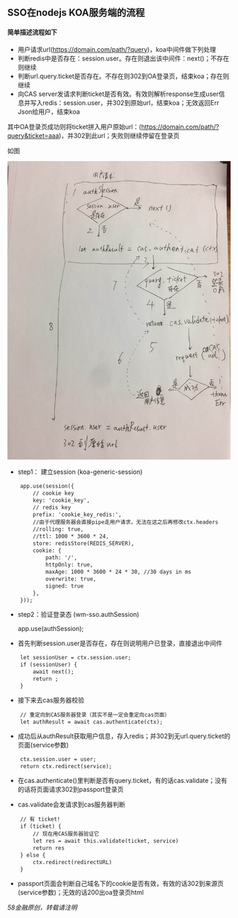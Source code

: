 ## SSO在nodejs KOA服务端的流程

#### 简单描述流程如下

- 用户请求url(https://domain.com/path/?query)，koa中间件做下列处理
- 判断redis中是否存在：session.user。存在则退出该中间件：next()；不存在则继续
- 判断url.query.ticket是否存在。不存在则302到OA登录页，结束koa；存在则继续
- 向CAS server发请求判断ticket是否有效。有效则解析response生成user信息并写入redis：session.user，并302到原始url，结束koa；无效返回Err Json给用户，结束koa

其中OA登录页成功则将ticket拼入用户原始url：(https://domain.com/path/?query&ticket=aaa)，并302到此url；失败则继续停留在登录页



如图

![](https://github.com/jiajianrong/MarkdownPhotos/blob/master/sso/sso.jpg?raw=true)


- step1： 建立session (koa-generic-session)
```
    app.use(session({
        // cookie key
        key: 'cookie_key',
        // redis key
        prefix: 'cookie_key_redis:',
        //由于代理服务器会直接pipe走用户请求，无法在这之后再修改ctx.headers
        //rolling: true,
        //ttl: 1000 * 3600 * 24,
        store: redisStore(REDIS_SERVER),
        cookie: {
            path: '/',
            httpOnly: true,
            maxAge: 1000 * 3600 * 24 * 30, //30 days in ms
            overwrite: true,
            signed: true
        },
    }));
```
 

- step2：验证登录态 (wm-sso.authSession)

    app.use(authSession);


- 首先判断session.user是否存在，存在则说明用户已登录，直接退出中间件
```
    let sessionUser = ctx.session.user;
    if (sessionUser) {
        await next();
        return ;
    }
```

- 接下来去cas服务器校验
```
    // 重定向到CAS服务器登录（其实不是一定会重定向cas页面）
    let authResult = await cas.authenticate(ctx);
```

- 成功后从authResult获取用户信息，存入redis；并302到无url.query.ticket的页面(service参数)
```
    ctx.session.user = user;
    return ctx.redirect(service);
```
 
- 在cas.authenticate()里判断是否有query.ticket，有的话cas.validate；没有的话将页面请求302到passport登录页


- cas.validate会发请求到cas服务器判断
```
    // 有 ticket!
    if (ticket) {
        // 现在用CAS服务器验证它
        let res = await this.validate(ticket, service)
        return res
    } else {
        ctx.redirect(redirectURL)
    }
```

- passport页面会判断自己域名下的cookie是否有效，有效的话302到来源页(service参数)；无效的话200出oa登录页html




*58金融原创，转载请注明*